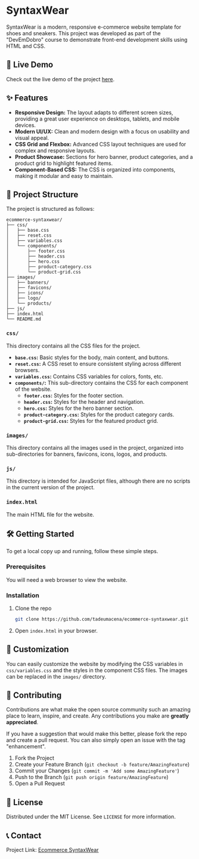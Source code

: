 
# SyntaxWear

SyntaxWear is a modern, responsive e-commerce website template for shoes and sneakers. This project was developed as part of the "DevEmDobro" course to demonstrate front-end development skills using HTML and CSS.

## 🚀 Live Demo

Check out the live demo of the project [here](https://tadeumacena.github.io/ecommerce-syntaxwear/).

## ✨ Features

- **Responsive Design:** The layout adapts to different screen sizes, providing a great user experience on desktops, tablets, and mobile devices.
- **Modern UI/UX:** Clean and modern design with a focus on usability and visual appeal.
- **CSS Grid and Flexbox:** Advanced CSS layout techniques are used for complex and responsive layouts.
- **Product Showcase:** Sections for hero banner, product categories, and a product grid to highlight featured items.
- **Component-Based CSS:** The CSS is organized into components, making it modular and easy to maintain.

## 📂 Project Structure

The project is structured as follows:

```
ecommerce-syntaxwear/
├── css/
│   ├── base.css
│   ├── reset.css
│   ├── variables.css
│   └── components/
│       ├── footer.css
│       ├── header.css
│       ├── hero.css
│       ├── product-category.css
│       └── product-grid.css
├── images/
│   ├── banners/
│   ├── favicons/
│   ├── icons/
│   ├── logo/
│   └── products/
├── js/
├── index.html
└── README.md
```

### `css/`

This directory contains all the CSS files for the project.

- **`base.css`:** Basic styles for the body, main content, and buttons.
- **`reset.css`:** A CSS reset to ensure consistent styling across different browsers.
- **`variables.css`:** Contains CSS variables for colors, fonts, etc.
- **`components/`:** This sub-directory contains the CSS for each component of the website.
  - **`footer.css`:** Styles for the footer section.
  - **`header.css`:** Styles for the header and navigation.
  - **`hero.css`:** Styles for the hero banner section.
  - **`product-category.css`:** Styles for the product category cards.
  - **`product-grid.css`:** Styles for the featured product grid.

### `images/`

This directory contains all the images used in the project, organized into sub-directories for banners, favicons, icons, logos, and products.

### `js/`

This directory is intended for JavaScript files, although there are no scripts in the current version of the project.

### `index.html`

The main HTML file for the website.

## 🛠️ Getting Started

To get a local copy up and running, follow these simple steps.

### Prerequisites

You will need a web browser to view the website.

### Installation

1. Clone the repo
   ```sh
   git clone https://github.com/tadeumacena/ecommerce-syntaxwear.git
   ```
2. Open `index.html` in your browser.

## 🎨 Customization

You can easily customize the website by modifying the CSS variables in `css/variables.css` and the styles in the component CSS files. The images can be replaced in the `images/` directory.

## 🤝 Contributing

Contributions are what make the open source community such an amazing place to learn, inspire, and create. Any contributions you make are **greatly appreciated**.

If you have a suggestion that would make this better, please fork the repo and create a pull request. You can also simply open an issue with the tag "enhancement".

1. Fork the Project
2. Create your Feature Branch (`git checkout -b feature/AmazingFeature`)
3. Commit your Changes (`git commit -m 'Add some AmazingFeature'`)
4. Push to the Branch (`git push origin feature/AmazingFeature`)
5. Open a Pull Request

## 📄 License

Distributed under the MIT License. See `LICENSE` for more information.

## 📞 Contact

Project Link: [Ecommerce SyntaxWear](https://github.com/tadeumacena/ecommerce-syntaxwear.git)

